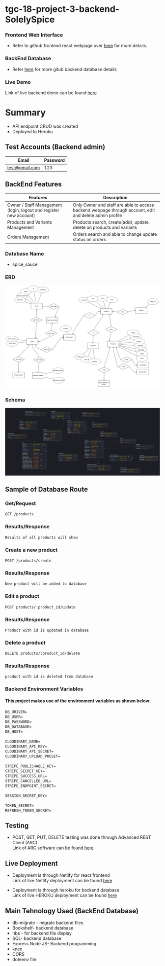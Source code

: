 # tgc-18-project-3-backend-SolelySpice

### Frontend Web Interface
- Refer to github frontend react webpage over [here](https://github.com/xunne899/tgc18-project3-frontend) for more details.

### BackEnd Database
- Refer [here](https://github.com/xunne899/tgc18-backend-project3) for more gitub backend database details

### Live Demo
  Link of live backend demo can be found [here](https://project3-spice-sauce.herokuapp.com/login)

# Summary

- API endpoint CRUD was created
- Deployed to Heroku

## Test Accounts (Backend admin)

| Email              | Password |
| ------------------ | -------- |
| test@gmail.com     | 123      |

## BackEnd Features

| Features | Description |
| -------- | ----------- |
| Owner / Staff Management (login, logout and register new account) | Only Owner and staff are able to access backend webpage through account, edit and delete admin profile|
| Products and Variants Management | Products search, create(add), update, delete on products and variants | 
| Orders Management | Orders search and able to change update status on orders |


### Database Name

- spice_sauce


### ERD

![ERD](./public/images/spices_erd.png)

### Schema

![Schema Design](./public/images/schema.png)


## Sample of Database Route
### Get/Request

```
GET /products
```

### Results/Response

```
Results of all products will show
```

### Create a new product

```
POST /products/create
```

### Results/Response

```
New product will be added to database
```

### Edit a product

```
POST products/:product_id/update
```

### Results/Response

```
Product with id is updated in database
```

### Delete a product

```
DELETE products/:product_id/delete
```

### Results/Response

```
product with id is deleted from database
```

### Backend Environment Variables

#### This project makes use of the environment variables as shown below:
```
DB_DRIVER=
DB_USER=
DB_PASSWORD=
DB_DATABASE=
DB_HOST=

CLOUDINARY_NAME=
CLOUDINARY_API_KEY=
CLOUDINARY_API_SECRET=
CLOUDINARY_UPLOAD_PRESET=

STRIPE_PUBLISHABLE_KEY=
STRIPE_SECRET_KEY=
STRIPE_SUCCESS_URL=
STRIPE_CANCELLED_URL=
STRIPE_ENDPOINT_SECRET=

SESSION_SECRET_KEY=

TOKEN_SECRET=
REFRESH_TOKEN_SECRET=
```

## Testing

- POST, GET, PUT, DELETE testing was done through Advanced REST Client (ARC)<br>
  Link of ARC software can be found [here](https://install.advancedrestclient.com/install)

## Live Deployment

- Deployment is through Netlify for react frontend<br>
  Link of live Netlify deployment can be found [here](https://solely-spice.netlify.app/)

- Deployment is through heroku for backend database<br>
  Link of live HEROKU deployment can be found [here](https://project3-spice-sauce.herokuapp.com/login)

## Main Tehnology Used (BackEnd Database)

- db-migrate - migrate backend files
- Bookshelf- backend database
- hbs - for backend file display
- SQL- backend database
- Express Node JS- Backend programming
- knex
- CORS
- doteenv file